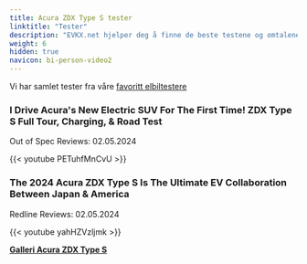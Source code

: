 ```yaml
---
title: Acura ZDX Type S tester
linktitle: "Tester"
description: "EVKX.net hjelper deg å finne de beste testene og omtalene av denne modellen."
weight: 6
hidden: true
navicon: bi-person-video2
---
```

Vi har samlet tester fra våre [favoritt elbiltestere](../../../../../guides/evreviewers/)

<div class="container text-center shadow p-2 pe-4 mb-5 bg-body-tertiary rounded border">
<h3>I Drive Acura's New Electric SUV For The First Time! ZDX Type S Full Tour, Charging, & Road Test</h3>
<p>Out of Spec Reviews: 02.05.2024</p>

{{< youtube PETuhfMnCvU >}}

</div>
<div class="container text-center shadow p-2 pe-4 mb-5 bg-body-tertiary rounded border">
<h3>The 2024 Acura ZDX Type S Is The Ultimate EV Collaboration Between Japan & America</h3>
<p>Redline Reviews: 02.05.2024</p>

{{< youtube yahHZVzljmk >}}

</div>
<div class="mt-3 mb-3">
<a href="../gallery/" class="text-decoration-none text-black">
<strong><i class="bi-arrow-left"></i>Galleri  </strong>
</a>
<a href="../" class="text-decoration-none text-black float-end">
<strong>Acura ZDX Type S <i class="bi-arrow-right"></i></strong>
</a>
</div>

